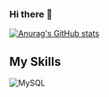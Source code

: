 ### Hi there 👋

[![Anurag's GitHub stats](https://github-readme-stats.vercel.app/api?username=andmatcha&theme=calm&show_icons=true)](https://github.com/anuraghazra/github-readme-stats)

## My Skills
![MySQL](https://img.shields.io/badge/mysql-%2300f.svg?style=for-the-badge&logo=mysql&logoColor=white)
